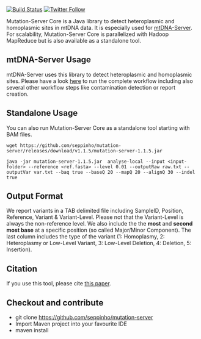 [![Build Status](https://travis-ci.org/seppinho/mutation-server.svg?branch=master)](https://travis-ci.org/seppinho/mutation-server)
[![Twitter Follow](https://img.shields.io/twitter/follow/mtdnaserver.svg?style=social&label=Follow)](https://twitter.com/mtdnaserver)

Mutation-Server Core is a Java library to detect heteroplasmic and homoplasmic sites in mtDNA data. 
It is especially used for [mtDNA-Server](https://mtdna-server.uibk.ac.at). For scalability, Mutation-Server Core is parallelized with Hadoop MapReduce but is also available as a standalone tool.

## mtDNA-Server Usage
mtDNA-Server uses this library to detect heteroplasmic and homoplasmic sites. Please have a look [here](https://github.com/seppinho/mtdna-server-workflow) to run the complete workflow including also several other workflow steps like contamination detection or report creation.

## Standalone Usage
You can also run Mutation-Server Core as a standalone tool starting with BAM files. 
```
wget https://github.com/seppinho/mutation-server/releases/download/v1.1.5/mutation-server-1.1.5.jar

java -jar mutation-server-1.1.5.jar  analyse-local --input <input-folder> --reference <ref.fasta> --level 0.01 --outputRaw raw.txt --outputVar var.txt --baq true --baseQ 20 --mapQ 20 --alignQ 30 --indel true
```

## Output Format
We report variants in a TAB delimited file including SampleID, Position, Reference, Variant & Variant-Level. Please not that the Variant-Level is always the non-reference level. We also include the the **most** and **second most base** at a specific position (so called Major/Minor Component). The last column includes the type of the variant (1: Homoplasmy, 2: Heteroplasmy or Low-Level Variant, 3: Low-Level Deletion, 4: Deletion, 5: Insertion). 

## Citation
If you use this tool, please cite [this paper](http://nar.oxfordjournals.org/content/early/2016/04/15/nar.gkw247.full).

## Checkout and contribute
* git clone https://github.com/seppinho/mutation-server
* Import Maven project into your favourite IDE
* maven install
